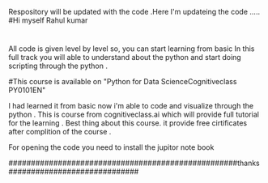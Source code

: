 
Respository will be updated with the code .Here I'm updateing the code .....
#Hi myself Rahul kumar 
#
All code is given level by level so, you can start learning from basic
In this  full track you will able to understand about the python and
start doing scripting through the python .



#This course is available on "Python for Data ScienceCognitiveclass PY0101EN"


I had learned it from basic now i'm able to code and visualize through the python .
This is course from cognitiveclass.ai which will provide full tutorial for the learning .
Best thing about this course.  it provide free cirtificates after complition of the course .

For opening the code you need to install the jupitor note book













###################################################thanks#############################

